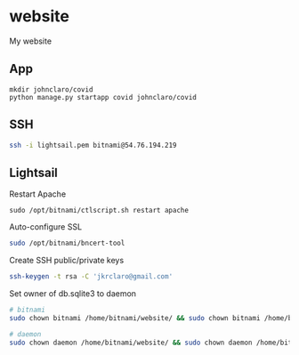 # website
My website

## App

```
mkdir johnclaro/covid
python manage.py startapp covid johnclaro/covid
```

## SSH

```bash
ssh -i lightsail.pem bitnami@54.76.194.219
```

## Lightsail

Restart Apache
```
sudo /opt/bitnami/ctlscript.sh restart apache
```

Auto-configure SSL
```bash
sudo /opt/bitnami/bncert-tool
```

Create SSH public/private keys
```bash
ssh-keygen -t rsa -C 'jkrclaro@gmail.com'
```

Set owner of db.sqlite3 to daemon
```bash
# bitnami
sudo chown bitnami /home/bitnami/website/ && sudo chown bitnami /home/bitnami/website/db.sqlite3

# daemon
sudo chown daemon /home/bitnami/website/ && sudo chown daemon /home/bitnami/website/db.sqlite3
```